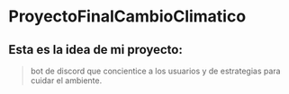 # ProyectoFinalCambioClimatico

## Esta es la idea de mi proyecto:
> bot de discord que concientice a los usuarios y de estrategias para cuidar el ambiente.
